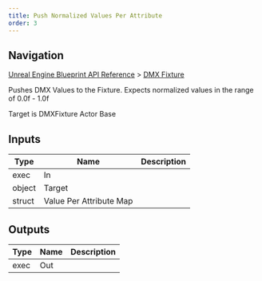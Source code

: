 ```yaml
---
title: Push Normalized Values Per Attribute
order: 3
---
```

## Navigation

[Unreal Engine Blueprint API Reference](https://dev.epicgames.com/documentation/en-us/unreal-engine/BlueprintAPI) > [DMX Fixture](https://dev.epicgames.com/documentation/en-us/unreal-engine/BlueprintAPI/DMXFixture)

Pushes DMX Values to the Fixture. Expects normalized values in the range of 0.0f - 1.0f

Target is DMXFixture Actor Base

## Inputs

| Type | Name | Description |
| --- | --- | --- |
| exec | In |  |
| object | Target |  |
| struct | Value Per Attribute Map |  |

## Outputs

| Type | Name | Description |
| --- | --- | --- |
| exec | Out |  |
